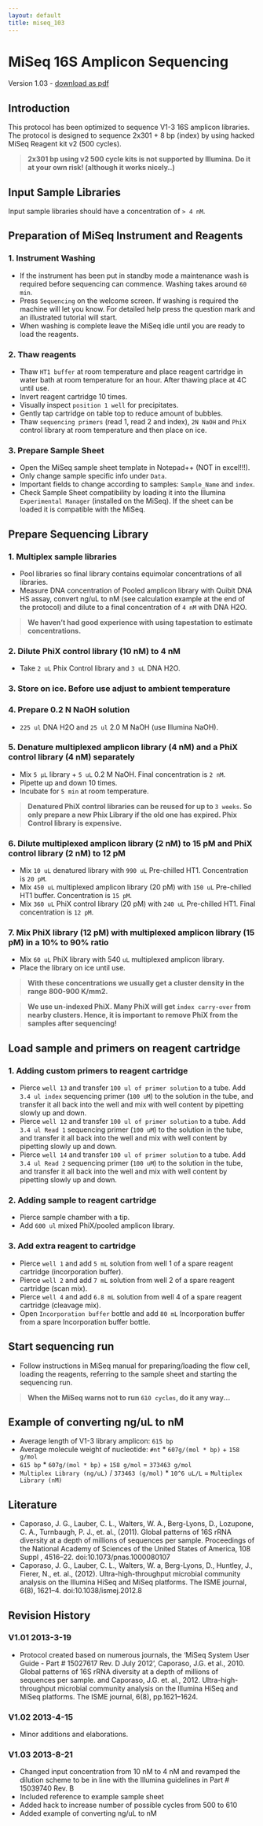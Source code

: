 ```yaml
---
layout: default
title: miseq_103
---
```

# MiSeq 16S Amplicon Sequencing
Version 1.03 - [download as pdf](https://www.dropbox.com/s/7pe50xdtmbqp9p6/130415_EBstd_16S%20Amplicon%20Sequencing%20MiSeq%20Setup%20v1.03.pdf)

## Introduction
This protocol has been optimized to sequence V1-3 16S amplicon libraries. The protocol is designed to sequence 2x301 + 8 bp (index) by using hacked MiSeq Reagent kit v2 (500 cycles).

>**2x301 bp using v2 500 cycle kits is not supported by Illumina. Do it at your own risk! (although it works nicely..)**

## Input Sample Libraries
Input sample libraries should have a concentration of `> 4 nM`.

## Preparation of MiSeq Instrument and Reagents

### 1. Instrument Washing
* If the instrument has been put in standby mode a maintenance wash is required before sequencing can commence. Washing takes around `60 min`.
* Press `Sequencing` on the welcome screen. If washing is required the machine will let you know. For detailed help press the question mark and an illustrated tutorial will start.
* When washing is complete leave the MiSeq idle until you are ready to load the reagents.

### 2. Thaw reagents
* Thaw `HT1 buffer` at room temperature and place reagent cartridge in water bath at room temperature for an hour. After thawing place at 4C until use.
* Invert reagent cartridge 10 times.
* Visually inspect `position 1 well` for precipitates.
* Gently tap cartridge on table top to reduce amount of bubbles.
* Thaw `sequencing primers` (read 1, read 2 and index), `2N NaOH` and `PhiX` control library at room temperature and then place on ice.

### 3. Prepare Sample Sheet
* Open the MiSeq sample sheet template in Notepad++ (NOT in excel!!!).
* Only change sample specific info under `Data`.
* Important fields to change according to samples: `Sample_Name` and `index`.
* Check Sample Sheet compatibility by loading it into the Illumina `Experimental Manager` (installed on the MiSeq). If the sheet can be loaded it is compatible with the MiSeq.

## Prepare Sequencing Library
### 1. Multiplex sample libraries 
* Pool libraries so final library contains equimolar concentrations of all libraries.
* Measure DNA concentration of Pooled amplicon library with Quibit DNA HS assay, convert ng/uL to nM (see calculation example at the end of the protocol) and dilute to a final concentration of `4 nM` with DNA H2O. 

> **We haven’t had good experience with using tapestation to estimate concentrations.**

### 2. Dilute PhiX control library (10 nM) to 4 nM
* Take `2 uL` Phix Control library and `3 uL` DNA H2O.

### 3. Store on ice. Before use adjust to ambient temperature

### 4. Prepare 0.2 N NaOH solution
* `225 ul` DNA H2O and `25 ul` 2.0 M NaOH (use Illumina NaOH).

### 5. Denature multiplexed amplicon library (4 nM) and a PhiX control library (4 nM) separately 
* Mix `5 μL` library + `5 uL` 0.2 M NaOH. Final concentration is `2 nM`.
* Pipette up and down 10 times.
* Incubate for `5 min` at room temperature.

> **Denatured PhiX control libraries can be reused for up to `3 weeks`. So only prepare a new Phix Library if the old one has expired. Phix Control library is expensive.**

### 6. Dilute multiplexed amplicon library (2 nM) to 15 pM and PhiX control library (2 nM) to 12 pM
* Mix `10 uL` denatured library with `990 uL` Pre-chilled HT1. Concentration is `20 pM`.
* Mix `450 uL` multiplexed amplicon library (20 pM) with `150 uL` Pre-chilled HT1 buffer. Concentration is `15 pM`.
* Mix `360 uL` PhiX control library (20 pM) with `240 uL` Pre-chilled HT1. Final concentration is `12 pM`.

### 7. Mix PhiX library (12 pM) with multiplexed amplicon library (15 pM) in a 10% to 90% ratio
* Mix `60 uL` PhiX library with 540 `uL` multiplexed amplicon library.
* Place the library on ice until use.

>  **With these concentrations we usually get a cluster density in the range 800-900 K/mm2.**

> **We use un-indexed PhiX. Many PhiX will get `index carry-over` from nearby clusters. Hence, it is important to remove PhiX from the samples after sequencing!**

## Load sample and primers on reagent cartridge
### 1. Adding custom primers to reagent cartridge
* Pierce `well 13` and transfer `100 ul of primer solution` to a tube. Add `3.4 ul index` sequencing primer (`100 uM`) to the solution in the tube, and transfer it all back into the well and mix with well content by pipetting slowly up and down.
* Pierce `well 12` and transfer `100 ul of primer solution` to a tube. Add `3.4 ul Read 1` sequencing primer (`100 uM`) to the solution in the tube, and transfer it all back into the well and mix with well content by pipetting slowly up and down.
* Pierce `well 14` and transfer `100 ul of primer solution` to a tube. Add `3.4 ul Read 2` sequencing primer (`100 uM`) to the solution in the tube, and transfer it all back into the well and mix with well content by pipetting slowly up and down.

### 2. Adding sample to reagent cartridge
* Pierce sample chamber with a tip.
* Add `600 ul` mixed PhiX/pooled amplicon library.

### 3. Add extra reagent to cartridge
* Pierce `well 1` and add `5 mL` solution from well 1 of a spare reagent cartridge (incorporation buffer).
* Pierce `well 2` and add `7 mL` solution from well 2 of a spare reagent cartridge (scan mix).
* Pierce `well 4` and add `6.8 mL` solution from well 4 of a spare reagent cartridge (cleavage mix).
* Open `Incorporation buffer` bottle and add `80 mL` Incorporation buffer from a spare Incorporation buffer bottle.

## Start sequencing run
* Follow instructions in MiSeq manual for preparing/loading the flow cell, loading the reagents, referring to the sample sheet and starting the sequencing run.

> **When the MiSeq warns not to run `610 cycles`, do it any way...**

## Example of converting ng/uL to nM
* Average length of V1-3 library amplicon: `615 bp`
* Average molecule weight of nucleotide: `#nt` * `607g/(mol * bp)` + `158 g/mol`
* `615 bp` * `607g/(mol * bp)` + `158 g/mol` = `373463 g/mol`
* `Multiplex Library (ng/uL)` / `373463 (g/mol)` * `10^6 uL/L` = `Multiplex Library (nM)`



## Literature
* Caporaso, J. G., Lauber, C. L., Walters, W. A., Berg-Lyons, D., Lozupone, C. A., Turnbaugh, P. J., et. al., (2011). Global patterns of 16S rRNA diversity at a depth of millions of sequences per sample. Proceedings of the National Academy of Sciences of the United States of America, 108 Suppl , 4516–22. doi:10.1073/pnas.1000080107
* Caporaso, J. G., Lauber, C. L., Walters, W. a, Berg-Lyons, D., Huntley, J., Fierer, N., et. al., (2012). Ultra-high-throughput microbial community analysis on the Illumina HiSeq and MiSeq platforms. The ISME journal, 6(8), 1621–4. doi:10.1038/ismej.2012.8

## Revision History
### V1.01 2013-3-19
* Protocol created based on numerous journals, the ‘MiSeq System User Guide - Part # 15027617 Rev. D July 2012’, Caporaso, J.G. et al., 2010. Global patterns of 16S rRNA diversity at a depth of millions of sequences per sample. and Caporaso, J.G. et. al., 2012. Ultra-high-throughput microbial community analysis on the Illumina HiSeq and MiSeq platforms. The ISME journal, 6(8), pp.1621–1624.

### V1.02 2013-4-15
* Minor additions and elaborations.

### V1.03 2013-8-21
* Changed input concentration from 10 nM to 4 nM and revamped the dilution scheme to be in line with the Illumina guidelines in Part # 15039740 Rev. B
* Included reference to example sample sheet
* Added hack to increase number of possible cycles from 500 to 610
* Added example of converting ng/uL to nM
